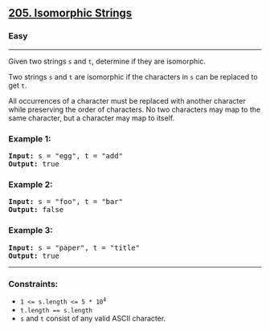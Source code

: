 <h2><a href="https://leetcode.com/problems/isomorphic-strings/">205. Isomorphic Strings</a></h2>
<h3>Easy</h3>
<hr>
<p>Given two strings <code>s</code> and <code>t</code>, determine if they are isomorphic.</p>
<p>Two strings <code>s</code> and <code>t</code> are isomorphic if the characters in <code>s</code> can be replaced to get <code>t</code>.</p>
<p>All occurrences of a character must be replaced with another character while preserving the order of characters. No two characters may map to the same character, but a character may map to itself.</p>

<h3>Example 1:</h3>
<pre>
<b>Input:</b> s = "egg", t = "add"
<b>Output:</b> true
</pre>

<h3>Example 2:</h3>
<pre>
<b>Input:</b> s = "foo", t = "bar"
<b>Output:</b> false
</pre>

<h3>Example 3:</h3>
<pre>
<b>Input:</b> s = "paper", t = "title"
<b>Output:</b> true
</pre>

<hr>
<h3>Constraints:</h3>
<ul>
  <li><code>1 &lt;= s.length &lt;= 5 * 10<sup>4</sup></code></li>
  <li><code>t.length == s.length</code></li>
  <li><code>s</code> and <code>t</code> consist of any valid ASCII character.</li>
</ul>

